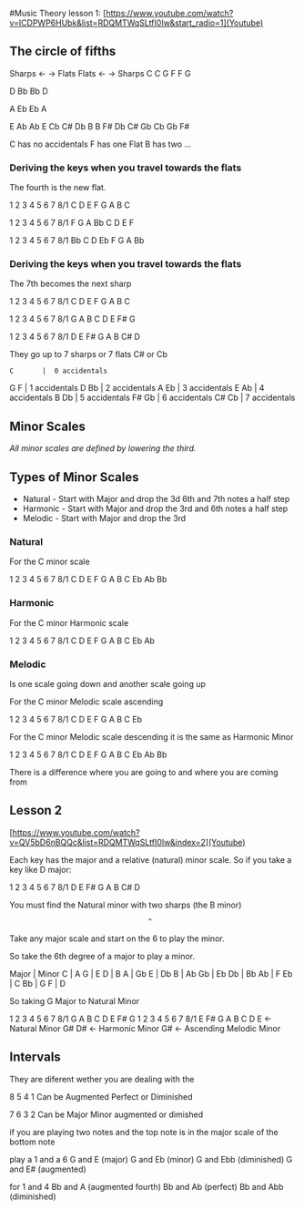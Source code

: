 #Music Theory
lesson 1: [https://www.youtube.com/watch?v=ICDPWP6HUbk&list=RDQMTWqSLtfI0Iw&start_radio=1](Youtube)

## The circle of fifths

Sharps  <-         -> Flats               Flats  <-            -> Sharps 
              C                                          C
       G              F                           F             G
                                 
   D                       Bb               Bb                       D
                      
                                                                      
 A                           Eb           Eb                           A
                      
                                                              
   E                      Ab                Ab                      E
        Cb            C#                         Db            B
        B     F#      Db                         C#     Gb     Cb
              Gb                                        F#

C has no accidentals
F has one Flat
B has two ...

### Deriving the keys when you travel towards the flats

The fourth is the new flat.

1  2  3  4  5  6  7  8/1
C  D  E  F  G  A  B  C

1  2  3  4  5  6  7  8/1
F  G  A  Bb C  D  E  F

1  2  3  4  5  6  7  8/1
Bb C  D  Eb F  G  A  Bb


### Deriving the keys when you travel towards the flats
The 7th becomes the next sharp

1  2  3  4  5  6  7  8/1
C  D  E  F  G  A  B  C

1  2  3  4  5  6  7  8/1
G  A  B  C  D  E  F# G

1  2  3  4  5  6  7  8/1
D  E  F# G  A  B  C# D

They go up to 7 sharps or 7 flats
C# or Cb

    C       |  0 accidentals
G       F   |  1 accidentals
D       Bb  |  2 accidentals
A       Eb  |  3 accidentals
E       Ab  |  4 accidentals
B       Db  |  5 accidentals
F#      Gb  |  6 accidentals
C#      Cb  |  7 accidentals


## Minor Scales
*All minor scales are defined by lowering the third.*

## Types of Minor Scales

- Natural  - Start with Major and drop the 3d 6th and 7th notes a half step
- Harmonic - Start with Major and drop the 3rd and 6th notes a half step
- Melodic  - Start with Major and drop the 3rd

### Natural
For the C minor scale

1  2  3  4  5  6  7  8/1
C  D  E  F  G  A  B  C 
      Eb       Ab Bb  

### Harmonic
For the C minor Harmonic scale

1  2  3  4  5  6  7  8/1
C  D  E  F  G  A  B  C 
      Eb       Ab  

### Melodic
Is one scale going down and another scale going up

For the C minor Melodic scale ascending

1  2  3  4  5  6  7  8/1
C  D  E  F  G  A  B  C 
      Eb

For the C minor Melodic scale descending it is the same as Harmonic Minor

1  2  3  4  5  6  7  8/1
C  D  E  F  G  A  B  C 
      Eb       Ab Bb


There is a difference where you are going to and where you are coming from


## Lesson 2
[https://www.youtube.com/watch?v=QV5bD6nBQQc&list=RDQMTWqSLtfI0Iw&index=2](Youtube)

Each key has the major and a relative (natural) minor scale. So if you take a key like D major:

1  2  3  4  5  6  7  8/1
D  E  F# G  A  B  C# D


You must find the Natural minor with two sharps (the B minor)

                                      ^
Take any major scale and start on the 6 to play the minor.

So take the 6th degree of a major to play a minor.

Major  |  Minor
  C    |    A
  G    |    E
  D    |    B
  A    |    Gb
  E    |    Db
  B    |    Ab
  Gb   |    Eb
  Db   |    Bb
  Ab   |    F
  Eb   |    C
  Bb   |    G
  F    |    D


So taking G Major to Natural Minor

1  2  3  4  5  6  7  8/1
G  A  B  C  D  E  F# G
               1  2  3  4  5  6  7  8/1
               E  F# G  A  B  C  D  E    <- Natural Minor
                     G#          D#      <- Harmonic Minor
                     G#                  <- Ascending Melodic Minor

## Intervals

They are diferent wether you are dealing with the 

8 5 4 1
Can be Augmented Perfect or Diminished

7 6 3 2
Can be Major Minor augmented or dimished

if you are playing two notes and the top note is in the major scale of the bottom note

play a 1 and a 6
G and E   (major)
G and Eb  (minor)
G and Ebb (diminished)
G and E#  (augmented)

for 1 and 4
Bb and A   (augmented fourth)
Bb and Ab  (perfect)
Bb and Abb (diminished)


